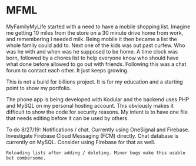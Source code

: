 # MFML

MyFamilyMyLife started with a need to have a mobile shopping list.  Imagine me getting 10 miles from the store on a 30 minute drive home from work, and remembering I needed milk. Being mobile it then became a list the whole family could add to. Next one of the kids was out past curfew. Who was he with and when was he supposed to be home. A time clock was born, followed by a chores list to help everyone know who should have what done before allowed to go out with friends. Following this was a chat forum to contact each other. It just keeps growing.

This is not a build for billions project.  It is for my education and a starting point to show my portfolio. 

The phone app is being developed with Kodular and the backend uses PHP and MySQL on my personal hosting account. This obviously makes it difficult to show the code for security reasons. My intent is to have one file that needs editing before it can be used by others.

To do 8/27/19:
    Notifications / chat. Currently using OneSignal and Firebase. Investigate Firebase Cloud Messaging (FCM) directly.  Chat database is currently on MySQL. Consider using Firebase for that as well.

    Reloading lists after adding / deleting. Minor bugs make this usable but combersome.

    